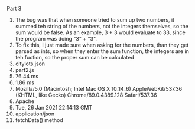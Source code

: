 Part 3
1) The bug was that when someone tried to sum up two numbers, it summed teh string of the numbers, not the integers themselves, so the sum would be false. As an example, 3 + 3 would evaluate to 33, since the program was doing "3" + "3".<br/>
2) To fix this, I just made sure when asking for the numbers, than they get parsed as ints, so when they enter the sum function, the integers are in teh fuction, so the proper sum can be calculated<br/>
3) citylots.json<br/>
4) part2.js<br/>
5) 76.44 ms<br/>
6) 1.86 ms <br/>
7) Mozilla/5.0 (Macintosh; Intel Mac OS X 10_14_6) AppleWebKit/537.36 (KHTML, like Gecko) Chrome/89.0.4389.128 Safari/537.36 <br/>
8) Apache<br/>
9) Tue, 26 Jan 2021 22:14:13 GMT<br/>
10) application/json<br/>
11) fetchData() method